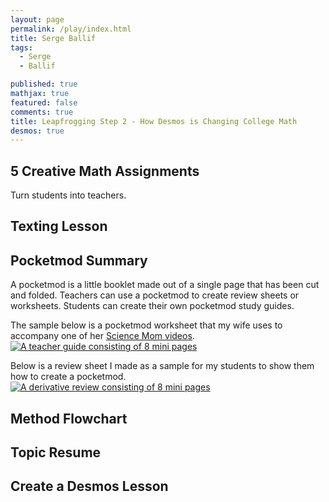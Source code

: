 ```yaml
---
layout: page
permalink: /play/index.html
title: Serge Ballif
tags: 
  - Serge
  - Ballif

published: true
mathjax: true
featured: false
comments: true
title: Leapfrogging Step 2 - How Desmos is Changing College Math
desmos: true
---
```


## 5 Creative Math Assignments

Turn students into teachers.

## Texting Lesson

## Pocketmod Summary
A pocketmod is a little booklet made out of a single page that has been cut and folded. Teachers can use a pocketmod to create review sheets or worksheets. Students can create their own pocketmod study guides. 

The sample below is a pocketmod worksheet that my wife uses to accompany one of her [Science Mom videos](https://www.youtube.com/watch?v=IsvHQon2IqQ "Science Mom's Guide to Water Part 1"). 
<a href="https://sergeballif.github.io/images/science-mom-guidepocketmod.pdf" target="_blank">
<img src="https://sergeballif.github.io/images/science-mom-guidepocketmod.png" alt="A teacher guide consisting of 8 mini pages" style="max-width:400px;">
</a>

Below is a review sheet I made as a sample for my students to show them how to create a pocketmod.
<a href="https://sergeballif.github.io/images/derivatives-pocketmod.pdf" target="_blank">
<img src="https://sergeballif.github.io/images/derivatives-pocketmod.png" alt="A derivative review consisting of 8 mini pages" style="max-width:400px;">
</a>  


## Method Flowchart

## Topic Resume

## Create a Desmos Lesson







